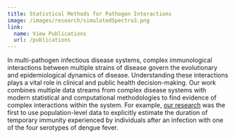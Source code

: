 ```yaml
---
title: Statistical Methods for Pathogen Interactions
image: /images/research/simulatedSpectra3.png
link:
  name: View Publications
  url: /publications
---
```


In multi-pathogen infectious disease systems, complex immunological interactions
between multiple strains of disease govern the evolutionary and epidemiological
dynamics of disease. Understanding these interactions plays a vital role in
clinical and public health decision-making. Our work combines multiple data
streams from complex disease systems with modern statistical and computational
methodologies to find evidence of complex interactions within the system. For
example, [our research](http://works.bepress.com/nicholas_reich/12/) was the
first to use population-level data to explicitly estimate the duration of
temporary immunity experienced by individuals after an infection with one of the
four serotypes of dengue fever.
